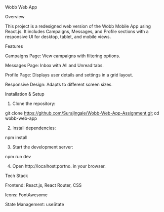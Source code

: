 Wobb Web App

Overview

This project is a redesigned web version of the Wobb Mobile App using React.js. It includes Campaigns, Messages, and Profile sections with a responsive UI for desktop, tablet, and mobile views.

Features

Campaigns Page: View campaigns with filtering options.

Messages Page: Inbox with All and Unread tabs.

Profile Page: Displays user details and settings in a grid layout.

Responsive Design: Adapts to different screen sizes.


Installation & Setup

1. Clone the repository:

git clone https://github.com/SurajIngale/Wobb-Web-App-Assignment.git
cd wobb-web-app


2. Install dependencies:

npm install


3. Start the development server:

npm run dev


4. Open http://localhost:portno. in your browser.



Tech Stack

Frontend: React.js, React Router, CSS

Icons: FontAwesome

State Management: useState



